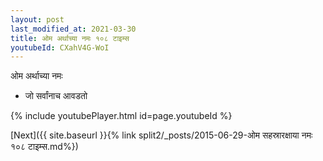 ```yaml
---
layout: post
last_modified_at: 2021-03-30
title: ओम अर्थाच्या नमः १०८ टाइम्स
youtubeId: CXahV4G-WoI
---
```

 
 
 ओम अर्थाच्या नमः  
 
 -  जो सर्वांनाच आवडतो 
 
  
 
  
 
 
 
 
 
 


{% include youtubePlayer.html id=page.youtubeId %}
 
[Next]({{ site.baseurl }}{% link  split2/_posts/2015-06-29-ओम सहस्रारक्षाया नमः  १०८ टाइम्स.md%})
 
